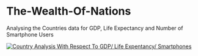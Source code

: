 # The-Wealth-Of-Nations
Analysing the Countries data for GDP, Life Expectancy and Number of Smartphone Users

<div class='tableauPlaceholder' id='viz1696511447489' style='position: relative'><noscript><a href='#'><img alt='Country Analysis With Respect To GDP&#47; Life Expentancy&#47; Smartphones ' src='https:&#47;&#47;public.tableau.com&#47;static&#47;images&#47;Th&#47;TheWealthOfNations-Assignment1&#47;Dashboard-CountryAnalysis&#47;1_rss.png' style='border: none' /></a></noscript><object class='tableauViz'  style='display:none;'><param name='host_url' value='https%3A%2F%2Fpublic.tableau.com%2F' /> <param name='embed_code_version' value='3' /> <param name='site_root' value='' /><param name='name' value='TheWealthOfNations-Assignment1&#47;Dashboard-CountryAnalysis' /><param name='tabs' value='no' /><param name='toolbar' value='yes' /><param name='static_image' value='https:&#47;&#47;public.tableau.com&#47;static&#47;images&#47;Th&#47;TheWealthOfNations-Assignment1&#47;Dashboard-CountryAnalysis&#47;1.png' /> <param name='animate_transition' value='yes' /><param name='display_static_image' value='yes' /><param name='display_spinner' value='yes' /><param name='display_overlay' value='yes' /><param name='display_count' value='yes' /><param name='language' value='en-GB' /></object></div>                <script type='text/javascript'>                    var divElement = document.getElementById('viz1696511447489');                    var vizElement = divElement.getElementsByTagName('object')[0];                    if ( divElement.offsetWidth > 800 ) { vizElement.style.minWidth='1720px';vizElement.style.maxWidth='1820px';vizElement.style.width='100%';vizElement.style.minHeight='587px';vizElement.style.maxHeight='887px';vizElement.style.height=(divElement.offsetWidth*0.75)+'px';} else if ( divElement.offsetWidth > 500 ) { vizElement.style.minWidth='1720px';vizElement.style.maxWidth='1820px';vizElement.style.width='100%';vizElement.style.minHeight='587px';vizElement.style.maxHeight='887px';vizElement.style.height=(divElement.offsetWidth*0.75)+'px';} else { vizElement.style.width='100%';vizElement.style.height='2327px';}                     var scriptElement = document.createElement('script');                    
